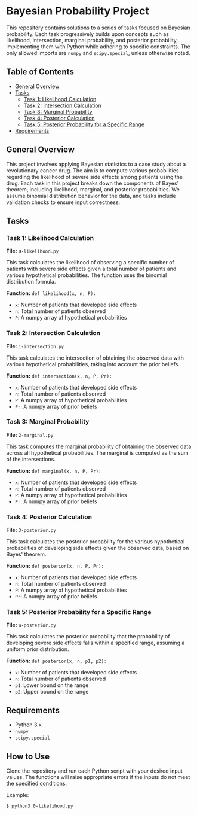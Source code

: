# Bayesian Probability Project

This repository contains solutions to a series of tasks focused on Bayesian probability. Each task progressively builds upon concepts such as likelihood, intersection, marginal probability, and posterior probability, implementing them with Python while adhering to specific constraints. The only allowed imports are `numpy` and `scipy.special`, unless otherwise noted.

## Table of Contents
- [General Overview](#general-overview)
- [Tasks](#tasks)
  - [Task 1: Likelihood Calculation](#task-1-likelihood-calculation)
  - [Task 2: Intersection Calculation](#task-2-intersection-calculation)
  - [Task 3: Marginal Probability](#task-3-marginal-probability)
  - [Task 4: Posterior Calculation](#task-4-posterior-calculation)
  - [Task 5: Posterior Probability for a Specific Range](#task-5-posterior-probability-for-a-specific-range)
- [Requirements](#requirements)

## General Overview

This project involves applying Bayesian statistics to a case study about a revolutionary cancer drug. The aim is to compute various probabilities regarding the likelihood of severe side effects among patients using the drug. Each task in this project breaks down the components of Bayes' theorem, including likelihood, marginal, and posterior probabilities. We assume binomial distribution behavior for the data, and tasks include validation checks to ensure input correctness.

## Tasks

### Task 1: Likelihood Calculation

**File:** `0-likelihood.py`

This task calculates the likelihood of observing a specific number of patients with severe side effects given a total number of patients and various hypothetical probabilities. The function uses the binomial distribution formula.

**Function:** `def likelihood(x, n, P):`

- `x`: Number of patients that developed side effects
- `n`: Total number of patients observed
- `P`: A numpy array of hypothetical probabilities

### Task 2: Intersection Calculation

**File:** `1-intersection.py`

This task calculates the intersection of obtaining the observed data with various hypothetical probabilities, taking into account the prior beliefs.

**Function:** `def intersection(x, n, P, Pr):`

- `x`: Number of patients that developed side effects
- `n`: Total number of patients observed
- `P`: A numpy array of hypothetical probabilities
- `Pr`: A numpy array of prior beliefs

### Task 3: Marginal Probability

**File:** `2-marginal.py`

This task computes the marginal probability of obtaining the observed data across all hypothetical probabilities. The marginal is computed as the sum of the intersections.

**Function:** `def marginal(x, n, P, Pr):`

- `x`: Number of patients that developed side effects
- `n`: Total number of patients observed
- `P`: A numpy array of hypothetical probabilities
- `Pr`: A numpy array of prior beliefs

### Task 4: Posterior Calculation

**File:** `3-posterior.py`

This task calculates the posterior probability for the various hypothetical probabilities of developing side effects given the observed data, based on Bayes' theorem.

**Function:** `def posterior(x, n, P, Pr):`

- `x`: Number of patients that developed side effects
- `n`: Total number of patients observed
- `P`: A numpy array of hypothetical probabilities
- `Pr`: A numpy array of prior beliefs

### Task 5: Posterior Probability for a Specific Range

**File:** `4-posterior.py`

This task calculates the posterior probability that the probability of developing severe side effects falls within a specified range, assuming a uniform prior distribution.

**Function:** `def posterior(x, n, p1, p2):`

- `x`: Number of patients that developed side effects
- `n`: Total number of patients observed
- `p1`: Lower bound on the range
- `p2`: Upper bound on the range

## Requirements

- Python 3.x
- `numpy`
- `scipy.special`

## How to Use

Clone the repository and run each Python script with your desired input values. The functions will raise appropriate errors if the inputs do not meet the specified conditions.

Example:
```bash
$ python3 0-likelihood.py
